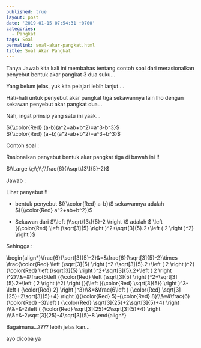 ```yaml
---
published: true
layout: post
date: '2019-01-15 07:54:31 +0700'
categories:
  - Pangkat
tags: Soal
permalink: soal-akar-pangkat.html
title: Soal Akar Pangkat
---
```

Tanya Jawab kita kali ini membahas tentang contoh soal dari merasionalkan penyebut bentuk akar pangkat 3 dua suku…

Yang belum jelas, yuk kita pelajari lebih lanjut….

Hati-hati untuk penyebut akar pangkat tiga sekawannya lain lho dengan sekawan penyebut akar pangkat dua…

Nah, ingat prinsip yang satu ini yaak…

${\\color{Red} (a-b)(a^2+ab+b^2)=a^3-b^3}$  
${\\color{Red} (a+b)(a^2-ab+b^2)=a^3+b^3}$

Contoh soal :

Rasionalkan penyebut bentuk akar pangkat tiga di bawah ini !!

$\\Large \\;\\;\\;\\frac{6}{\\sqrt\[3\]{5}-2}$

Jawab :

Lihat penyebut !!

*   bentuk penyebut $({\\color{Red} a-b})$ sekawannya adalah $({\\color{Red} a^2+ab+b^2})$
    
*   Sekawan dari $\\left (\\sqrt\[3\]{5}-2 \\right )$ adalah $ \\left ({\\color{Red} \\left (\\sqrt\[3\]{5} \\right )^2+\\sqrt\[3\]{5}.2+\\left ( 2 \\right )^2} \\right )$
    

Sehingga :

\\begin{align\*}\\frac{6}{\\sqrt\[3\]{5}-2}&=&\\frac{6}{\\sqrt\[3\]{5}-2}\\times \\frac{\\color{Red} \\left (\\sqrt\[3\]{5} \\right )^2+\\sqrt\[3\]{5}.2+\\left ( 2 \\right )^2}{\\color{Red} \\left (\\sqrt\[3\]{5} \\right )^2+\\sqrt\[3\]{5}.2+\\left ( 2 \\right )^2}\\\\&=&\\frac{6\\left ({\\color{Red} \\left (\\sqrt\[3\]{5} \\right )^2+\\sqrt\[3\]{5}.2+\\left ( 2 \\right )^2} \\right )}{\\left ({\\color{Red} \\sqrt\[3\]{5}} \\right )^3-\\left ( {\\color{Red} 2} \\right )^3}\\\\&=&\\frac{6\\left ( {\\color{Red} \\sqrt\[3\]{25}+2\\sqrt\[3\]{5}+4} \\right )}{\\color{Red} 5}-{\\color{Red} 8}\\\\&=&\\frac{6}{\\color{Red} -3}\\left ( {\\color{Red} \\sqrt\[3\]{25}+2\\sqrt\[3\]{5}+4} \\right )\\\\&=&-2\\left ( {\\color{Red} \\sqrt\[3\]{25}+2\\sqrt\[3\]{5}+4} \\right )\\\\&=&-2\\sqrt\[3\]{25}-4\\sqrt\[3\]{5}-8 \\end{align\*}

Bagaimana…???? lebih jelas kan…

ayo dicoba ya
